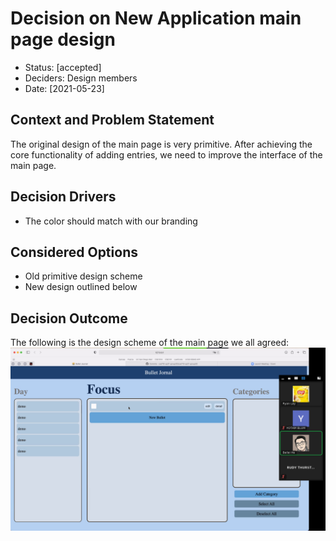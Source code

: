 # Decision on New Application main page design

* Status: [accepted]
* Deciders: Design members
* Date: [2021-05-23]

## Context and Problem Statement

The original design of the main page is very primitive. After achieving the core functionality of adding entries, we need to improve the interface of the main page.

## Decision Drivers 

* The color should match with our branding

## Considered Options

* Old primitive design scheme
* New design outlined below

## Decision Outcome

The following is the design scheme of the main page we all agreed:
![newDesign](Assets/newdesign.png)
